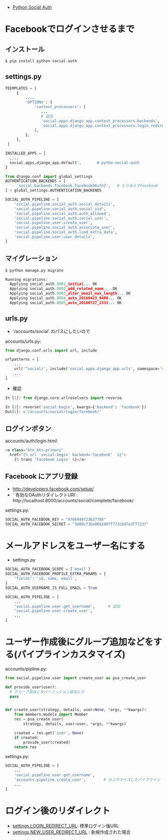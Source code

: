 
- [Python Social Auth](https://python-social-auth.readthedocs.io/en/latest/#)

#  Facebookでログインさせるまで

## インストール

~~~py
$ pip install python-social-auth
~~~

## settings.py

~~~py
TEEMPLATES = [
     {
         ....
         'OPTIONS': {
             'context_processors': [
                ...
                # 追加
                'social.apps.django_app.context_processors.backends',
                'social.apps.django_app.context_processors.login_redirect',
             ],
         },
     },
 ]
~~~

~~~py
INSTALLED_APPS = [
  ....
  social.apps.django_app.default',       # pytho-social-auth
]
~~~

~~~py
from django.conf import global_settings
AUTHENTICATION_BACKENDS = [
     'social.backends.facebook.FacebookOAuth2',   # とりあえずFacebook
] + global_settings.AUTHENTICATION_BACKENDS
~~~

~~~py
SOCIAL_AUTH_PIPELINE = [
    'social.pipeline.social_auth.social_details',
    'social.pipeline.social_auth.social_uid',
    'social.pipeline.social_auth.auth_allowed',
    'social.pipeline.social_auth.social_user',
    'social.pipeline.user.create_user',
    'social.pipeline.social_auth.associate_user',
    'social.pipeline.social_auth.load_extra_data',
    'social.pipeline.user.user_details',
]
~~~

## マイグレーション

~~~py
$ python manage.py migrate

Running migrations:
  Applying social_auth.0001_initial... OK
  Applying social_auth.0002_add_related_name... OK
  Applying social_auth.0003_alter_email_max_length... OK
  Applying social_auth.0004_auto_20160423_0400... OK
  Applying social_auth.0005_auto_20160727_2333... OK
~~~

## urls.py

- '/accounts/social' のパスにしたいので

accounts/urls.py:

~~~py
from django.conf.urls import url, include

urlpatterns = [
    ...
    url('^social/', include('social.apps.django_app.urls', namespace='social')),
    ...
]
~~~

- 確認

~~~py
In [1]: from django.core.urlresolvers import reverse

In [2]: reverse('social:begin', kwargs={'backend': 'facebook'})
Out[2]: u'/accounts/social/login/facebook/'
~~~

## ログインボタン

accounts/auth/login.html:

~~~py
<a class="btn btn-primary"
  href="{% url 'social:begin' backend='facebook'  %}">
    {% trans 'Facebook Login' %}</a>
~~~

## Facebook にアプリ登録

- http://developers.facebook.com/setup/
- ``有効なOAuthリダイレクトURI`:  http://localhost:8000/accounts/social/complete/facebook/

settings.py:

~~~py
SOCIAL_AUTH_FACEBOOK_KEY = "9766949723637785"
SOCIAL_AUTH_FACEBOOK_SECRET = "3d80cf3be0662d07f773cbd7e3f77237"
~~~


# メールアドレスをユーザー名にする

- settings.py

~~~py
SOCIAL_AUTH_FACEBOOK_SCOPE = ['email']
SOCIAL_AUTH_FACEBOOK_PROFILE_EXTRA_PARAMS = {
    'fields': 'id, name, email',
}
SOCIAL_AUTH_USERNAME_IS_FULL_EMAIL = True
~~~

~~~py
SOCIAL_AUTH_PIPELINE = [
    ...
    'social.pipeline.user.get_username',      # 追加
    'social.pipeline.user.create_user',
    ...
]
~~~

# ユーザー作成後にグループ追加などをする(パイプラインカスタマイズ)

accounts/pipline.py:

~~~py
from social.pipeline.user import create_user as psa_create_user

def provide_user(user):
  # グループ追加とかパーミッション追加とか
  pass


def create_user(strategy, details, user=None, *args, **kwargs):
    from members.models import Member
    res = psa_create_user(
        strategy, details, user=user, *args, **kwargs)

    created = res.get('user', None)
    if created:
        provide_user(created)       
    return res
~~~

settings.py:

~~~py
SOCIAL_AUTH_PIPELINE = [
    ...
    'social.pipeline.user.get_username',      
    'accounts.pipeline.create_user',        # カスタマイズしたパイプライン
    ...
]
~~~


# ログイン後のリダイレクト

- [settings.LOGIN_REDIRECT_URL](https://docs.djangoproject.com/ja/1.10/ref/settings/#login-redirect-url): 標準ログイン後URL
- [settings.NEW_USER_REDIRECT_URL](https://github.com/omab/python-social-auth/blob/master/social/actions.py#L74) : 新規作成された場合
